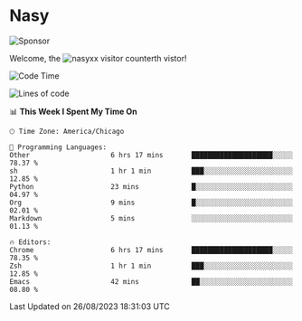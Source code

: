 # Nasy

<!--
<p align="center">
<img height="200" src="https://github-readme-stats.vercel.app/api?username=nasyxx&count_private=true&show_icons=true&theme=dracula&include_all_commits=true"/>
<img height="200" src="https://github-readme-stats.vercel.app/api/top-langs/?username=nasyxx&theme=dracula&hide=html,jupyter+notebook&count_private=true&show_icons=true"/>
</p>

  
----------------
-->

![Sponsor](https://img.shields.io/static/v1.svg?label=Sponsor&message=%E2%9D%A4&logo=GitHub&style=flat&color=pink)
 
Welcome, the ![nasyxx visitor counter](https://count.getloli.com/get/@nasyxx?theme=rule34)th vistor!
 
<!--START_SECTION:waka-->
![Code Time](http://img.shields.io/badge/Code%20Time-3%2C664%20hrs%2026%20mins-blue)

![Lines of code](https://img.shields.io/badge/From%20Hello%20World%20I%27ve%20Written-6.3%20million%20lines%20of%20code-blue)

📊 **This Week I Spent My Time On** 

```text
🕑︎ Time Zone: America/Chicago

💬 Programming Languages: 
Other                    6 hrs 17 mins       ████████████████████░░░░░   78.37 % 
sh                       1 hr 1 min          ███░░░░░░░░░░░░░░░░░░░░░░   12.85 % 
Python                   23 mins             █░░░░░░░░░░░░░░░░░░░░░░░░   04.97 % 
Org                      9 mins              █░░░░░░░░░░░░░░░░░░░░░░░░   02.01 % 
Markdown                 5 mins              ░░░░░░░░░░░░░░░░░░░░░░░░░   01.13 % 

🔥 Editors: 
Chrome                   6 hrs 17 mins       ████████████████████░░░░░   78.35 % 
Zsh                      1 hr 1 min          ███░░░░░░░░░░░░░░░░░░░░░░   12.85 % 
Emacs                    42 mins             ██░░░░░░░░░░░░░░░░░░░░░░░   08.80 % 
```


 Last Updated on 26/08/2023 18:31:03 UTC
<!--END_SECTION:waka-->

<!-- ![visitors](https://visitor-badge.laobi.icu/badge?page_id=nasyxx.nasyxx) -->
